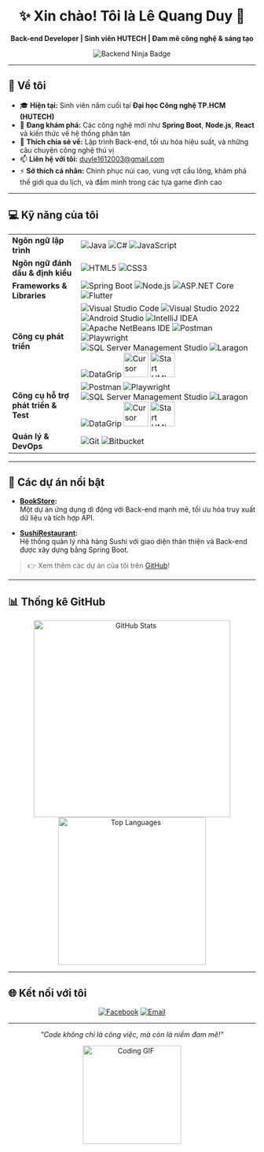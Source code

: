 <div align="center">
  <h1>✨ Xin chào! Tôi là Lê Quang Duy 👋</h1>
  <p><strong>Back-end Developer | Sinh viên HUTECH | Đam mê công nghệ & sáng tạo</strong></p>
  <img src="https://img.shields.io/badge/Code-Backend%20Ninja-blueviolet?style=for-the-badge&logo=codeigniter" alt="Backend Ninja Badge">
</div>

---

## 🚀 Về tôi

- 🎓 **Hiện tại:** Sinh viên năm cuối tại **Đại học Công nghệ TP.HCM (HUTECH)**  
- 🌱 **Đang khám phá:** Các công nghệ mới như **Spring Boot**, **Node.js**, **React** và kiến thức về hệ thống phân tán  
- 💬 **Thích chia sẻ về:** Lập trình Back-end, tối ưu hóa hiệu suất, và những câu chuyện công nghệ thú vị  
- 📫 **Liên hệ với tôi:** [duyle1612003@gmail.com](mailto:duyle1612003@gmail.com)  
- ⚡ **Sở thích cá nhân:** Chinh phục núi cao, vung vợt cầu lông, khám phá thế giới qua du lịch, và đắm mình trong các tựa game đỉnh cao  

---

## 💻 Kỹ năng của tôi

<table>
  <tr>
    <td><strong>Ngôn ngữ lập trình</strong></td>
    <td>
      <img src="https://img.shields.io/badge/Java-ED8B00?style=flat&logo=java&logoColor=white" alt="Java">
      <img src="https://img.shields.io/badge/C%23-239120?style=flat&logo=c-sharp&logoColor=white" alt="C#">
      <img src="https://img.shields.io/badge/JavaScript-F7DF1E?style=flat&logo=javascript&logoColor=black" alt="JavaScript">
    </td>
  </tr>
  <tr>
    <td><strong>Ngôn ngữ đánh dấu & định kiểu</strong></td>
    <td>
      <img src="https://img.shields.io/badge/HTML5-E34F26?style=flat&logo=html5&logoColor=white" alt="HTML5">
      <img src="https://img.shields.io/badge/CSS3-1572B6?style=flat&logo=css3&logoColor=white" alt="CSS3">
    </td>
  </tr>
  <tr>
    <td><strong>Frameworks & Libraries</strong></td>
    <td>
      <img src="https://img.shields.io/badge/Spring%20Boot-6DB33F?style=flat&logo=spring&logoColor=white" alt="Spring Boot">
      <img src="https://img.shields.io/badge/Node.js-339933?style=flat&logo=nodedotjs&logoColor=white" alt="Node.js">
      <img src="https://img.shields.io/badge/ASP.NET%20Core-512BD4?style=flat&logo=dotnet&logoColor=white" alt="ASP.NET Core">
      <img src="https://img.shields.io/badge/Flutter-02569B?style=flat&logo=flutter&logoColor=white" alt="Flutter">
    </td>
  </tr>
  <tr>
    <td><strong>Công cụ phát triển</strong></td>
    <td>
      <img src="https://img.shields.io/badge/Visual%20Studio%20Code-007ACC?style=flat&logo=visual-studio-code&logoColor=white" alt="Visual Studio Code">
      <img src="https://img.shields.io/badge/Visual%20Studio-5C2D91?style=flat&logo=visual-studio&logoColor=white" alt="Visual Studio 2022">
      <img src="https://img.shields.io/badge/Android%20Studio-3DDC84?style=flat&logo=android-studio&logoColor=white" alt="Android Studio">
      <img src="https://img.shields.io/badge/IntelliJ%20IDEA-000000?style=flat&logo=intellij-idea&logoColor=white" alt="IntelliJ IDEA">
      <img src="https://img.shields.io/badge/NetBeans-1B6AC6?style=flat&logo=apache-netbeans-ide&logoColor=white" alt="Apache NetBeans IDE">
      <img src="https://img.shields.io/badge/Postman-FF6C37?style=flat&logo=postman&logoColor=white" alt="Postman">
      <img src="https://img.shields.io/badge/Playwright-45ba4b?style=flat&logo=playwright&logoColor=white" alt="Playwright">
      <img src="https://img.shields.io/badge/SSMS-0078D4?style=flat&logo=microsoft-sql-server&logoColor=white" alt="SQL Server Management Studio">
      <img src="https://img.shields.io/badge/Laragon-0E83CD?style=flat&logo=laragon&logoColor=white" alt="Laragon">
      <img src="https://img.shields.io/badge/DataGrip-000000?style=flat&logo=datagrip&logoColor=white" alt="DataGrip">
      <img src="https://freeappsai.com/wp-content/uploads/2024/04/Cursor-1.png" alt="Cursor" width="50">
      <img src="https://encrypted-tbn0.gstatic.com/images?q=tbn:ANd9GcRK3-8-8c-qmOBDxI9BDSrQHuhWX2uox-XBZw&s" alt="Start UML" width="50">
    </td>
  </tr>
  <tr>
    <td><strong>Công cụ hỗ trợ phát triển & Test</strong></td>
    <td>
      <img src="https://img.shields.io/badge/Postman-FF6C37?style=flat&logo=postman&logoColor=white" alt="Postman">
      <img src="https://img.shields.io/badge/Playwright-45ba4b?style=flat&logo=playwright&logoColor=white" alt="Playwright">
      <img src="https://img.shields.io/badge/SSMS-0078D4?style=flat&logo=microsoft-sql-server&logoColor=white" alt="SQL Server Management Studio">
      <img src="https://img.shields.io/badge/Laragon-0E83CD?style=flat&logo=laragon&logoColor=white" alt="Laragon">
      <img src="https://img.shields.io/badge/DataGrip-000000?style=flat&logo=datagrip&logoColor=white" alt="DataGrip">
      <img src="https://freeappsai.com/wp-content/uploads/2024/04/Cursor-1.png" alt="Cursor" width="50">
      <img src="https://encrypted-tbn0.gstatic.com/images?q=tbn:ANd9GcRK3-8-8c-qmOBDxI9BDSrQHuhWX2uox-XBZw&s" alt="Start UML" width="50">
    </td>
  </tr>
  <tr>
    <td><strong>Quản lý & DevOps</strong></td>
    <td>
      <img src="https://img.shields.io/badge/Git-F05032?style=flat&logo=git&logoColor=white" alt="Git">
      <img src="https://img.shields.io/badge/Bitbucket-0052CC?style=flat&logo=bitbucket&logoColor=white" alt="Bitbucket">
    </td>
  </tr>
</table>

---

## 📂 Các dự án nổi bật

- **[BookStore](https://github.com/DyDragon16/BookStore):**  
  Một dự án ứng dụng di động với Back-end mạnh mẽ, tối ưu hóa truy xuất dữ liệu và tích hợp API.  

- **[SushiRestaurant](https://github.com/DyDragon16/SushiRestaurant):**  
  Hệ thống quản lý nhà hàng Sushi với giao diện thân thiện và Back-end được xây dựng bằng Spring Boot.  

> 👉 Xem thêm các dự án của tôi trên [GitHub](https://github.com/DyDragon16)!

---

## 📊 Thống kê GitHub

<div align="center">
  <img src="https://github-readme-stats.vercel.app/api?username=DyDragon16&show_icons=true&theme=dracula&hide_border=true" alt="GitHub Stats" width="400"/>
  <img src="https://github-readme-stats.vercel.app/api/top-langs/?username=DyDragon16&layout=compact&theme=dracula&hide_border=true" alt="Top Languages" width="300"/>
</div>

---

## 🌐 Kết nối với tôi

<div align="center">
  <a href="https://www.facebook.com/dy.le.160103/"><img src="https://img.shields.io/badge/Facebook-1877F2?style=for-the-badge&logo=facebook&logoColor=white" alt="Facebook"></a>
  <a href="mailto:duyle1612003@gmail.com"><img src="https://img.shields.io/badge/Email-D14836?style=for-the-badge&logo=gmail&logoColor=white" alt="Email"></a>
</div>

---

<div align="center">
  <p><em>"Code không chỉ là công việc, mà còn là niềm đam mê!"</em></p>
  <img src="https://media.giphy.com/media/LmNwrBhejkK9EFP504/giphy.gif" width="200" alt="Coding GIF">
</div>
